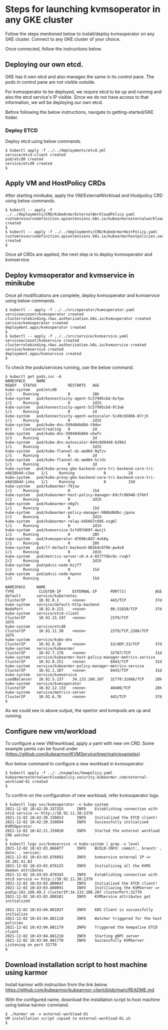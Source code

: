 # Steps for launching kvmsoperator in any GKE cluster
Follow the steps mentioned below to install/deploy kvmsoperator on any GKE cluster.
Connect to any GKE cluster of your choice. 

Once connected, follow the instructions below. 

## Deploying our own etcd. 
GKE has it own etcd and also manages the same in its control pane. 
The pods in control pane are not visible outside. 

For kvmsoperator to be deployed, we require etcd to be up and running  and also the etcd service's IP visible. 
Since we do not have access to that information, we will be deploying our own etcd. 

Before following the below instructions, navigate to getting-started/GKE folder.

### Deploy ETCD
Deploy etcd using below commands.

```
$ kubectl apply -f ../../deployments/etcd.yml 
service/etcd-client created
pod/etcd0 created
service/etcd0 created
$ 
```

## Apply VM and HostPolicy CRDs
After starting minikube, apply the VM/ExternalWorkload and Hostpolicy CRD using below commands.

```
$ kubectl -- apply -f ../../deployments/CRD/KubeArmorExternalWorkloadPolicy.yaml 
customresourcedefinition.apiextensions.k8s.io/kubearmorexternalworkloads.security.kubearmor.com created
$ 
$ kubectl -- apply -f ../../deployments/CRD/KubeArmorHostPolicy.yaml 
customresourcedefinition.apiextensions.k8s.io/kubearmorhostpolicies.security.kubearmor.com created
$ 
```
Once all CRDs are applied, the next step is to deploy kvmsoperator and kvmservice.

## Deploy kvmsoperator and kvmservice in minikube
Once all modifications are complete, deploy kvmsoperator and kvmservice using below commands.
```
$ kubectl -- apply -f ../../src/operator/kvmsoperator.yaml
serviceaccount/kvmsoperator created
clusterrolebinding.rbac.authorization.k8s.io/kvmsoperator created
service/kvmsoperator created
deployment.apps/kvmsoperator created
$ 
$ kubectl -- apply -f ../../src/service/kvmservice.yaml 
serviceaccount/kvmservice created
clusterrolebinding.rbac.authorization.k8s.io/kvmservice created
service/kvmservice created
deployment.apps/kvmservice created
$ 
```

To check the pods/services running, use the below command.
```
$ kubectl get pods,svc -A
NAMESPACE     NAME                                                                 READY   STATUS              RESTARTS   AGE
kube-system   pod/etcd0                                                            1/1     Running             0          28h
kube-system   pod/konnectivity-agent-5c57995cbd-8sfpw                              1/1     Running             0          2d1h
kube-system   pod/konnectivity-agent-5c57995cbd-9l2wb                              1/1     Running             0          2d
kube-system   pod/konnectivity-agent-autoscaler-5c49cb58bb-87rjh                   1/1     Running             0          2d1h
kube-system   pod/kube-dns-599484b884-t9dwr                                        0/3     ContainerCreating   0          2d
kube-system   pod/kube-dns-599484b884-vhwfc                                        3/3     Running             0          2d
kube-system   pod/kube-dns-autoscaler-844c9d9448-629b2                             1/1     Running             0          2d1h
kube-system   pod/kube-flannel-ds-amd64-9qfzv                                      1/1     Running             0          2d
kube-system   pod/kube-flannel-ds-amd64-hclds                                      1/1     Running             0          2d
kube-system   pod/kube-proxy-gke-backend-core-tri-backend-core-tri-e0d16b4d-c3ao   1/1     Running             0          2d
kube-system   pod/kube-proxy-gke-backend-core-tri-backend-core-tri-e0d16b4d-jxka   1/1     Running             0          15d
kube-system   pod/kubearmor-f9jsw                                                  1/1     Running             0          15d
kube-system   pod/kubearmor-host-policy-manager-69cfc96948-57khf                   2/2     Running             0          2d1h
kube-system   pod/kubearmor-n6g7c                                                  1/1     Running             0          15d
kube-system   pod/kubearmor-policy-manager-986bd8dbc-jqxnx                         2/2     Running             0          2d1h
kube-system   pod/kubearmor-relay-645667c695-xsg6l                                 1/1     Running             0          2d1h
kube-system   pod/kvmservice-5cfd97d69f-4wsjt                                      1/1     Running             0          28h
kube-system   pod/kvmsoperator-d7696c8d7-4vk8q                                     1/1     Running             0          28h
kube-system   pod/l7-default-backend-865b4c8f8b-pw4x8                              1/1     Running             0          2d1h
kube-system   pod/metrics-server-v0.4.4-857776bc9c-rvqk7                           2/2     Running             0          2d1h
kube-system   pod/pdcsi-node-bzjf7                                                 2/2     Running             0          15d
kube-system   pod/pdcsi-node-hpnnn                                                 2/2     Running             0          15d

NAMESPACE     NAME                                                    TYPE           CLUSTER-IP     EXTERNAL-IP      PORT(S)             AGE
default       service/kubernetes                                      ClusterIP      10.92.0.1      <none>           443/TCP             37d
kube-system   service/default-http-backend                            NodePort       10.92.0.215    <none>           80:31820/TCP        37d
kube-system   service/etcd-client                                     ClusterIP      10.92.15.197   <none>           2379/TCP            3d7h
kube-system   service/etcd0                                           ClusterIP      10.92.11.30    <none>           2379/TCP,2380/TCP   3d7h
kube-system   service/kube-dns                                        ClusterIP      10.92.0.10     <none>           53/UDP,53/TCP       37d
kube-system   service/kubearmor                                       ClusterIP      10.92.7.176    <none>           32767/TCP           31d
kube-system   service/kubearmor-host-policy-manager-metrics-service   ClusterIP      10.92.0.251    <none>           8443/TCP            31d
kube-system   service/kubearmor-policy-manager-metrics-service        ClusterIP      10.92.1.107    <none>           8443/TCP            31d
kube-system   service/kvmservice                                      LoadBalancer   10.92.5.137    34.133.108.207   32770:31666/TCP     28h
kube-system   service/kvmsoperator                                    ClusterIP      10.92.12.133   <none>           40400/TCP           28h
kube-system   service/metrics-server                                  ClusterIP      10.92.6.70     <none>           443/TCP             37d
$ 
```
As we could see in above output, the opertor and kvmpods are up and running.

## Configure new vm/workload
To configure a new VM/workload, apply a yaml with new vm CRD.
Some example yamls can be found under (https://github.com/kubearmor/KVMService/tree/main/examples)

Run below command to configure a new workload in kvmsoperator.
```
$ kubectl apply -f ../../examples/kewpolicy.yaml 
kubearmorexternalworkloadpolicy.security.kubearmor.com/external-workload-01 created
$ 
```
To confirm on the configuration of new workload, refer kvmsoperator logs. 
```
$ kubectl logs svc/kvmsoperator -n kube-system
2021-12-02 10:42:20.337325      INFO    Establishing connection with etcd service => http://10.92.11.30:2379
2021-12-02 10:42:20.338653      INFO    Initialized the ETCD client!
2021-12-02 10:42:20.338694      INFO    Successfully initialized KVMSOperator
2021-12-02 10:42:21.339010      INFO    Started the external workload CRD watcher
$ 
$ kubectl logs svc/kvmservice -n kube-system | grep -v level
2021-12-02 10:43:03.866077      INFO    BUILD-INFO: commit:, branch: , date: , version: 
2021-12-02 10:43:03.876092      INFO    kvmservice external IP => 10.101.41.83
2021-12-02 10:43:03.876125      INFO    Initializing all the KVMS daemon attributes
2021-12-02 10:43:03.878345      INFO    Establishing connection with etcd service => http://10.92.11.30:2379
2021-12-02 10:43:03.880047      INFO    Initialized the ETCD client!
2021-12-02 10:43:03.880091      INFO    Initiliazing the KVMServer => podip:192.168.49.2 clusterIP:34.133.108.207 clusterPort:32770
2021-12-02 10:43:03.880101      INFO    KVMService attributes got initialized

2021-12-02 10:43:04.881037      INFO    K8S Client is successfully initialize
2021-12-02 10:43:04.881118      INFO    Watcher triggered for the host policies
2021-12-02 10:43:04.881179      INFO    Triggered the keepalive ETCD client
2021-12-02 10:43:04.881210      INFO    Starting gRPC server
2021-12-02 10:43:04.881770      INFO    Successfully KVMServer Listening on port 32770
$ 

```

## Download installation script to host machine using karmor
Install karmor with instruction from the link below.
https://github.com/kubearmor/kubearmor-client/blob/main/README.md

With the configured name, download the installation script to host machine using below karmor command.
```
$ ./karmor vm -v external-workload-01
VM installation script copied to external-workload-01.sh
$ 
```